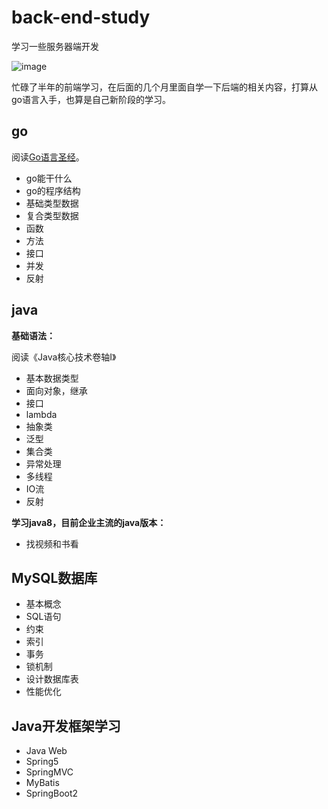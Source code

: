 # back-end-study
学习一些服务器端开发

![image](https://user-images.githubusercontent.com/62100025/145819982-28882126-0c28-4053-b36b-22d46f9b19ac.png)


忙碌了半年的前端学习，在后面的几个月里面自学一下后端的相关内容，打算从go语言入手，也算是自己新阶段的学习。

## go

阅读[Go语言圣经](https://books.studygolang.com/gopl-zh/)。

- go能干什么
- go的程序结构
- 基础类型数据
- 复合类型数据
- 函数
- 方法
- 接口
- 并发
- 反射

## java

**基础语法：**

阅读《Java核心技术卷轴Ⅰ》

- 基本数据类型
- 面向对象，继承
- 接口
- lambda
- 抽象类
- 泛型
- 集合类
- 异常处理
- 多线程
- IO流
- 反射

**学习java8，目前企业主流的java版本：**
- 找视频和书看


## MySQL数据库
- 基本概念
- SQL语句
- 约束
- 索引
- 事务
- 锁机制
- 设计数据库表
- 性能优化

## Java开发框架学习
- Java Web
- Spring5
- SpringMVC
- MyBatis
- SpringBoot2

